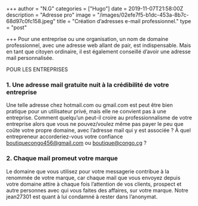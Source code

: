+++
author = "N.G"
categories = ["Hugo"]
date = 2019-11-07T21:58:00Z
description = "Adresse pro"
image = "/images/02efe7f5-b1dc-453a-8b7c-68d97c0fc158.jpeg"
title = "Création d’adresses e-mail professionnel."
type = "post"

+++
Pour une entreprise ou une organisation, un nom de domaine professionnel, avec une adresse web allant de pair, est indispensable. Mais en tant que citoyen ordinaire, il est également conseillé d’avoir une adresse mail personnalisée.

POUR LES ENTREPRISES

### 1. Une adresse mail gratuite nuit à la crédibilité de votre entreprise

Une telle adresse chez hotmail.com ou gmail.com est peut être bien pratique pour un utilisateur privé, mais elle ne convient pas à une entreprise. Comment quelqu’un peut-il croire au professionnalisme de votre entreprise alors que vous ne pouvez/voulez même pas payer le peu que coûte votre propre domaine, avec l’adresse mail qui y est associée ? À quel entrepreneur accorderiez-vous votre confiance boutiquecongo456@gmail.com ou boutique@congo.cg ?

### 2. Chaque mail promeut votre marque

Le domaine que vous utilisez pour votre messagerie contribue à la renommée de votre marque, car chaque mail que vous envoyez depuis votre domaine attire à chaque fois l’attention de vos clients, prospect et autre personnes avec qui vous faites des affaires, sur votre marque. Notre jean27301 est quant à lui condamné à rester dans l’anonymat.